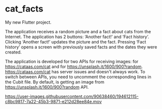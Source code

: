 # cat_facts

My new Flutter project.

The application receives a random picture and a fact about cats from the Internet.
The application has 2 buttons: ‘Another fact!’ and ‘Fact history’.
Clicking ‘Another fact!’ updates the picture and the fact.
Pressing ‘Fact history’ opens a screen with previously saved facts and the dates they were created.

The application is developed for two APIs for receiving images: for https://cataas.com/cat and for https://unsplash.it/1600/900?random.
https://cataas.com/cat has server issues and doesn't always work.
To switch between APIs, you need to uncomment the corresponding lines in the Сubit file.
By default, is getting an image from https://unsplash.it/1600/900?random API.


https://user-images.githubusercontent.com/90638460/194612115-c8bc9817-7a22-45b3-9871-e212d28ee84e.mov

